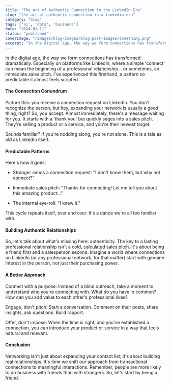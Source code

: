 ```yaml
---
title: "The Art of Authentic Connection in the LinkedIn Era"
slug: "the-art-of-authentic-connection-in-a-linkedin-era"
category: "blog"
tags: ['ai', 'data', 'business']
date: "2024-01-11"
status: "published"
coverImage: "/images/blog-images/blog-post-images/something.png"
excerpt: "In the digital age, the way we form connections has transformed dramatically. Especially on platforms like LinkedIn, where a simple &#x27;connect&#x27; can mean the beginning of a professional relationship....."
---
```


In the digital age, the way we form connections has transformed dramatically. Especially on platforms like LinkedIn, where a simple 'connect' can mean the beginning of a professional relationship... or sometimes, an immediate sales pitch. I've experienced this firsthand, a pattern so predictable it almost feels scripted.

#### The Connection Conundrum

Picture this: you receive a connection request on LinkedIn. You don't recognize the person, but hey, expanding your network is usually a good thing, right? So, you accept. Almost immediately, there's a message waiting for you. It starts with a 'thank you' but quickly seges into a sales pitch. They're selling a product or a service, and you're their newest target.

Sounds familiar? If you're nodding along, you're not alone. This is a tale as old as LinkedIn itself.

#### Predictable Patterns

Here's how it goes:

- Stranger sends a connection request: "I don't know them, but why not connect?"


- Immediate sales pitch: "Thanks for connecting! Let me tell you about this amazing product..."


- The internal eye-roll: "I knew it."



This cycle repeats itself, over and over. It's a dance we're all too familiar with.

#### Building Authentic Relationships

So, let's talk about what's missing here: authenticity. The key to a lasting professional relationship isn't a cold, calculated sales pitch. It's about being a friend first and a salesperson second. Imagine a world where connections on LinkedIn (or any professional network, for that matter) start with genuine interest in the person, not just their purchasing power.

#### A Better Approach

Connect with a purpose: Instead of a blind outreach, take a moment to understand who you're connecting with. What do you have in common? How can you add value to each other's professional lives?

Engage, don't pitch: Start a conversation. Comment on their posts, share insights, ask questions. Build rapport.

Offer, don't impose: When the time is right, and you've established a connection, you can introduce your product or service in a way that feels natural and relevant.

#### Conclusion

Networking isn't just about expanding your contact list; it's about building real relationships. It's time we shift our approach from transactional connections to meaningful interactions. Remember, people are more likely to do business with friends than with strangers. So, let's start by being a friend.

